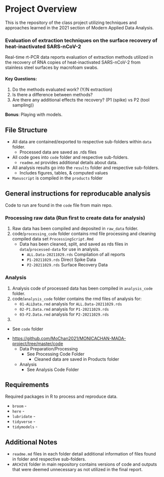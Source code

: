 # Project Overview

This is the repository of the class project utilizing techniques and approaches learned in the 2021 section of Modern Applied Data Analysis.

### Evaluation of extraction techniques on the surface recovery of heat-inactivated SARS-nCoV-2

Real-time rt-PCR data reports evaluation of extraction methods utilized in the recovery of RNA copies of heat-inactivated SARS-nCoV-2 from stainless steel surfaces by macrofoam swabs.

#### Key Questions:

1. Do the methods evaluated work? (Y/N extraction)
2. Is there a difference between methods?
3. Are there any additional effects the recovery? (P1 (spike) vs P2 (tool sampling))

__Bonus__: Playing with models. 

## File Structure

* All data are contained/exported to respective sub-folders within `data` folder.
  - Processed data are saved as .rds files 
* All code goes into `code` folder and respective sub-folders. 
  - `readme.md` provides additional details about data.
* All analysis results go into the `results` folder and respective sub-folders.
  - Includes figures, tables, & computed values
* `Manuscript` is compiled in the `products` folder

## General instructions for reproducable analysis

Code to run are found in the `code` file from main repo.

### Processing raw data (Run first to create data for analysis)

1. Raw data has been compiled and deposited in `raw_data` folder.
2. code/`processing_code` folder contains rmd file processing and cleaning compiled data set `ProcessingScript.Rmd`
   - Data has been cleaned, split, and saved as rds files in `data`/`processed-data` for use in analysis.  
     - `ALL.Data-20211029.rds` Compilation of all reports
     - `P1-20211029.rds` Direct Spike Data
     - `P2-20211029.rds` Surface Recovery Data

### Analysis

1. Analysis code of processed data has been compiled in `analysis_code` folder.
2. code/`analysis_code` folder contains the rmd files of analysis for:
   - `01-ALLData.rmd` analysis for `ALL.Data-20211029.rds`
   - `02-P1.Data.rmd` analysis for `P1-20211029.rds`
   - `03-P2.Data.rmd` analysis for `P2-20211029.rds`
3. 


* See `code` folder
 - https://github.com/MoChan2021/MONICACHAN-MADA-project/tree/master/code
   - Data Preparation/Processing
     - See Processing Code Folder
       - Cleaned data are saved in Products folder
   - Analysis
     - See Analysis Code Folder
 

## Requirements

Required packages in R to process and reproduce data.

* `broom` - 
* `here` - 
* `lubridate` - 
* `tidyverse` - 
* `tidymodels` - 

## Additional Notes

* `readme.md` files in each folder detail additional information of files found in folder and respective sub-folders.
* `ARCHIVE` folder in main repository contains versions of code and outputs that were deemed unnecessary as not utilized in the final report.

